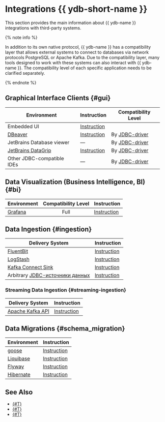 # Integrations {{ ydb-short-name }}

This section provides the main information about {{ ydb-name }} integrations with third-party systems.

{% note info %}

In addition to its own native protocol, {{ ydb-name }} has a compatibility layer that allows external systems to connect to databases via network protocols PostgreSQL or Apache Kafka. Due to the compatibility layer, many tools designed to work with these systems can also interact with {{ ydb-name }}. The compatibility level of each specific application needs to be clarified separately.

{% endnote %}


## Graphical Interface Clients {#gui}

|  Environment | Instruction | Compatibility Level |
| --- | --- | --- |
| Embedded UI | [Instruction](../reference/embedded-ui/index.md) | |
| [DBeaver](https://dbeaver.com)  |  [Instruction](ide/dbeaver.md) | By [JDBC-driver](https://github.com/ydb-platform/ydb-jdbc-driver/releases)|
| JetBrains Database viewer |  —  | By [JDBC-driver](https://github.com/ydb-platform/ydb-jdbc-driver/releases)|
| [JetBrains DataGrip](https://www.jetbrains.com/datagrip/) |  [Instruction](ide/datagrip.md) | By [JDBC-driver](https://github.com/ydb-platform/ydb-jdbc-driver/releases)|
| Other JDBC-compatible IDEs | — | By [JDBC-driver](https://github.com/ydb-platform/ydb-jdbc-driver/releases)|


## Data Visualization (Business Intelligence, BI) {#bi}

| Environment | Compatibility Level  | Instruction |
| --- | :---: | --- |
| [Grafana](https://grafana.com) | Full| [Instruction](grafana.md) |


## Data Ingestion {#ingestion}

| Delivery System | Instruction |
| --- | --- |
| [FluentBit](https://fluentbit.io) | [Instruction](fluent-bit.md) |
| [LogStash](https://www.elastic.co/logstash) | [Instruction](logstash.md) |
| [Kafka Connect Sink](https://docs.confluent.io/platform/current/connect/index.html) | [Instruction](https://github.com/ydb-platform/ydb-kafka-sink-connector) |
| Arbitrary [JDBC-источники данных](https://en.wikipedia.org/wiki/Java_Database_Connectivity) | [Instruction](import-jdbc.md) |


### Streaming Data Ingestion {#streaming-ingestion}

| Delivery System | Instruction |
| --- | --- |
| [Apache Kafka API](https://kafka.apache.org) | [Instruction](../reference/kafka-api/index.md) |


## Data Migrations {#schema_migration}

| Environment | Instruction |
| --- | --- |
| [goose](https://github.com/pressly/goose/) | [Instruction](goose.md) |
| [Liquibase](https://www.liquibase.com) | [Instruction](liquibase.md) |
| [Flyway](https://documentation.red-gate.com/fd/) | [Instruction](flyway.md) |
| [Hibernate](https://hibernate.org/orm/) | [Instruction](hibernate.md) |

## See Also

* [{#T}](../reference/ydb-sdk/index.md)
* [{#T}](../postgresql/intro.md)
* [{#T}](../reference/kafka-api/index.md)
